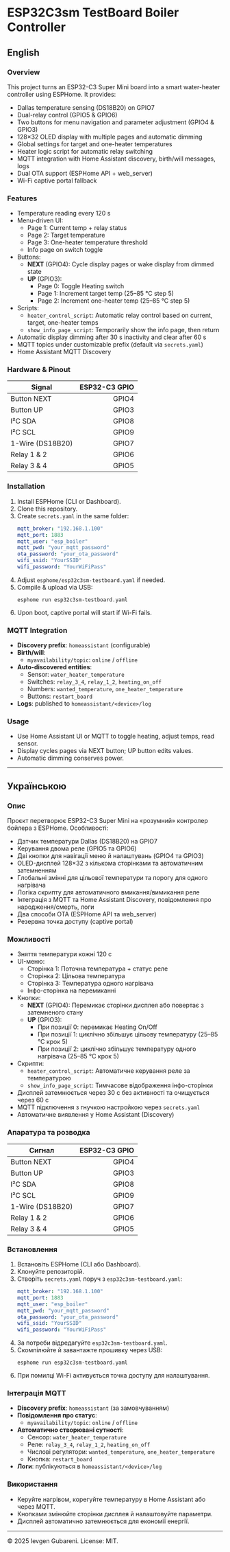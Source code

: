 # ESP32C3sm TestBoard Boiler Controller

## English

### Overview
This project turns an ESP32-C3 Super Mini board into a smart water-heater controller using ESPHome. It provides:
- Dallas temperature sensing (DS18B20) on GPIO7  
- Dual-relay control (GPIO5 & GPIO6)  
- Two buttons for menu navigation and parameter adjustment (GPIO4 & GPIO3)  
- 128×32 OLED display with multiple pages and automatic dimming  
- Global settings for target and one-heater temperatures  
- Heater logic script for automatic relay switching  
- MQTT integration with Home Assistant discovery, birth/will messages, logs  
- Dual OTA support (ESPHome API + web_server)  
- Wi-Fi captive portal fallback

### Features
- Temperature reading every 120 s  
- Menu-driven UI:  
  - Page 1: Current temp + relay status  
  - Page 2: Target temperature  
  - Page 3: One-heater temperature threshold  
  - Info page on switch toggle  
- Buttons:  
  - **NEXT** (GPIO4): Cycle display pages or wake display from dimmed state  
  - **UP** (GPIO3):  
    - Page 0: Toggle Heating switch  
    - Page 1: Increment target temp (25–85 °C step 5)  
    - Page 2: Increment one-heater temp (25–85 °C step 5)  
- Scripts:  
  - `heater_control_script`: Automatic relay control based on current, target, one-heater temps  
  - `show_info_page_script`: Temporarily show the info page, then return
- Automatic display dimming after 30 s inactivity and clear after 60 s  
- MQTT topics under customizable prefix (default via `secrets.yaml`)  
- Home Assistant MQTT Discovery

### Hardware & Pinout

| Signal                   | ESP32-C3 GPIO |
|--------------------------|--------------:|
| Button NEXT              | GPIO4         |
| Button UP                | GPIO3         |
| I²C SDA                  | GPIO8         |
| I²C SCL                  | GPIO9         |
| 1-Wire (DS18B20)         | GPIO7         |
| Relay 1 & 2              | GPIO6         |
| Relay 3 & 4              | GPIO5         |

### Installation

1. Install ESPHome (CLI or Dashboard).  
2. Clone this repository.  
3. Create `secrets.yaml` in the same folder:
   ```yaml
   mqtt_broker: "192.168.1.100"
   mqtt_port: 1883
   mqtt_user: "esp_boiler"
   mqtt_pwd: "your_mqtt_password"
   ota_password: "your_ota_password"
   wifi_ssid: "YourSSID"
   wifi_password: "YourWiFiPass"
   ```
4. Adjust `esphome/esp32c3sm-testboard.yaml` if needed.  
5. Compile & upload via USB:
   ```
   esphome run esp32c3sm-testboard.yaml
   ```
6. Upon boot, captive portal will start if Wi-Fi fails.  

### MQTT Integration

- **Discovery prefix**: `homeassistant` (configurable)  
- **Birth/will**:  
  - `myavailability/topic`: `online` / `offline`  
- **Auto-discovered entities**:  
  - Sensor: `water_heater_temperature`  
  - Switches: `relay_3_4`, `relay_1_2`, `heating_on_off`  
  - Numbers: `wanted_temperature`, `one_heater_temperature`  
  - Buttons: `restart_board`  
- **Logs**: published to `homeassistant/<device>/log`  

### Usage

- Use Home Assistant UI or MQTT to toggle heating, adjust temps, read sensor.  
- Display cycles pages via NEXT button; UP button edits values.  
- Automatic dimming conserves power.

---

## Українською

### Опис
Проєкт перетворює ESP32-C3 Super Mini на «розумний» контролер бойлера з ESPHome. Особливості:
- Датчик температури Dallas (DS18B20) на GPIO7  
- Керування двома реле (GPIO5 та GPIO6)  
- Дві кнопки для навігації меню й налаштувань (GPIO4 та GPIO3)  
- OLED-дисплей 128×32 з кількома сторінками та автоматичним затемненням  
- Глобальні змінні для цільової температури та порогу для одного нагрівача  
- Логіка скрипту для автоматичного вмикання/вимикання реле  
- Інтеграція з MQTT та Home Assistant Discovery, повідомлення про народження/смерть, логи  
- Два способи OTA (ESPHome API та web_server)  
- Резервна точка доступу (captive portal)

### Можливості
- Зняття температури кожні 120 с  
- UI-меню:  
  - Сторінка 1: Поточна температура + статус реле  
  - Сторінка 2: Цільова температура  
  - Сторінка 3: Температура одного нагрівача  
  - Інфо-сторінка на перемиканні  
- Кнопки:  
  - **NEXT** (GPIO4): Перемикає сторінки дисплея або повертає з затемненого стану  
  - **UP** (GPIO3):  
    - При позиції 0: перемикає Heating On/Off  
    - При позиції 1: циклічно збільшує цільову температуру (25–85 °C крок 5)  
    - При позиції 2: циклічно збільшує температуру одного нагрівача (25–85 °C крок 5)  
- Скрипти:  
  - `heater_control_script`: Автоматичне керування реле за температурою  
  - `show_info_page_script`: Тимчасове відображення інфо-сторінки  
- Дисплей затемнюється через 30 с без активності та очищується через 60 с  
- MQTT підключення з гнучкою настройкою через `secrets.yaml`  
- Автоматичне виявлення у Home Assistant (Discovery)

### Апаратура та розводка

| Сигнал                   | ESP32-C3 GPIO |
|--------------------------|--------------:|
| Button NEXT              | GPIO4         |
| Button UP                | GPIO3         |
| I²C SDA                  | GPIO8         |
| I²C SCL                  | GPIO9         |
| 1-Wire (DS18B20)         | GPIO7         |
| Relay 1 & 2              | GPIO6         |
| Relay 3 & 4              | GPIO5         |

### Встановлення

1. Встановіть ESPHome (CLI або Dashboard).  
2. Клонуйте репозиторій.  
3. Створіть `secrets.yaml` поруч з `esp32c3sm-testboard.yaml`:
   ```yaml
   mqtt_broker: "192.168.1.100"
   mqtt_port: 1883
   mqtt_user: "esp_boiler"
   mqtt_pwd: "your_mqtt_password"
   ota_password: "your_ota_password"
   wifi_ssid: "YourSSID"
   wifi_password: "YourWiFiPass"
   ```
4. За потреби відредагуйте `esp32c3sm-testboard.yaml`.  
5. Скомпілюйте й завантажте прошивку через USB:
   ```
   esphome run esp32c3sm-testboard.yaml
   ```
6. При помилці Wi-Fi активується точка доступу для налаштування.

### Інтеграція MQTT

- **Discovery prefix**: `homeassistant` (за замовчуванням)  
- **Повідомлення про статус**:  
  - `myavailability/topic`: `online` / `offline`  
- **Автоматично створювані сутності**:  
  - Сенсор: `water_heater_temperature`  
  - Реле: `relay_3_4`, `relay_1_2`, `heating_on_off`  
  - Числові регулятори: `wanted_temperature`, `one_heater_temperature`  
  - Кнопка: `restart_board`  
- **Логи**: публікуються в `homeassistant/<device>/log`  

### Використання

- Керуйте нагрівом, корегуйте температуру в Home Assistant або через MQTT.  
- Кнопками змінюйте сторінки дисплея й налаштовуйте параметри.  
- Дисплей автоматично затемнюється для економії енергії.  

---

© 2025 Ievgen Gubareni. License: MIT.
